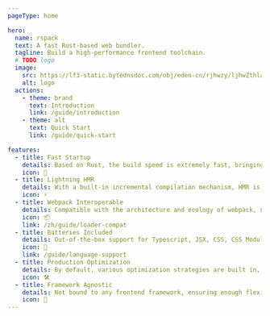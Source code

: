 ```yaml
---
pageType: home

hero:
  name: rspack
  text: A fast Rust-based web bundler.
  tagline: Build a high-performance frontend toolchain.
  # TODO logo
  image:
    src: https://lf3-static.bytednsdoc.com/obj/eden-cn/rjhwzy/ljhwZthlaukjlkulzlp/logo.png
    alt: logo
  actions:
    - theme: brand
      text: Introduction
      link: /guide/introduction
    - theme: alt
      text: Quick Start
      link: /guide/quick-start

features:
  - title: Fast Startup
    details: Based on Rust, the build speed is extremely fast, bringing you the ultimate development experience.
    icon: 🚀
  - title: Lightning HMR
    details: With a built-in incremental compilation mechanism, HMR is extremely fast and fully capable of developing large-scale projects.
    icon: ⚡
  - title: Webpack Interoperable
    details: Compatible with the architecture and ecology of webpack, no need to build the ecology from scratch.
    icon: 📦
    link: /zh/guide/loader-compat
  - title: Batteries Included
    details: Out-of-the-box support for Typescript, JSX, CSS, CSS Modules, Sass, and more.
    icon: 🎨
    link: /guide/language-support
  - title: Production Optimization
    details: By default, various optimization strategies are built in, such as Tree Shaking, Minification, etc.
    icon: 🛠️
  - title: Framework Agnostic
    details: Not bound to any frontend framework, ensuring enough flexibility.
    icon: 🎯
---
```

